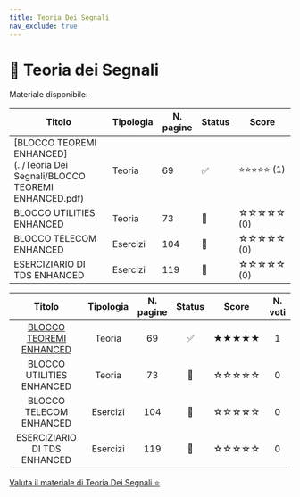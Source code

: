 ```yaml
---
title: Teoria Dei Segnali
nav_exclude: true
---
```


# 📘 Teoria dei Segnali


Materiale disponibile:

|Titolo|Tipologia|N. pagine|Status|Score|
|------|---------|---------|------|-----|
|[BLOCCO TEOREMI ENHANCED](../Teoria Dei Segnali/BLOCCO TEOREMI ENHANCED.pdf)|Teoria|69|✅|⭐⭐⭐⭐⭐ (1)|
|BLOCCO UTILITIES ENHANCED|Teoria|73|🔄|☆☆☆☆☆ (0)|
|BLOCCO TELECOM ENHANCED|Esercizi|104|🔄|☆☆☆☆☆ (0)|
|ESERCIZIARIO DI TDS ENHANCED|Esercizi|119|🔄|☆☆☆☆☆ (0)|

<table>
  <thead>
    <tr>
      <th style="width: 30%; text-align: center;">Titolo</th>
      <th style="width: 15%; text-align: center;">Tipologia</th>
      <th style="width: 10%; text-align: center;">N. pagine</th>
      <th style="width: 10%; text-align: center;">Status</th>
      <th style="width: 15%; text-align: center;">Score</th>
      <th style="width: 10%; text-align: center;">N. voti</th>
    </tr>
  </thead>
  <tbody>
    <tr>
      <td style="text-align: center;">
        <a href="../dispense/teoremi.pdf" target="_blank">BLOCCO TEOREMI ENHANCED</a>
      </td>
      <td style="text-align: center;">Teoria</td>
      <td style="text-align: center;">69</td>
      <td style="text-align: center;">✅</td>
      <td style="text-align: center;">★★★★★</td>
      <td style="text-align: center;">1</td>
    </tr>
    <tr>
      <td style="text-align: center;">BLOCCO UTILITIES ENHANCED</td>
      <td style="text-align: center;">Teoria</td>
      <td style="text-align: center;">73</td>
      <td style="text-align: center;">🔄</td>
      <td style="text-align: center;">☆☆☆☆☆</td>
      <td style="text-align: center;">0</td>
    </tr>
    <tr>
      <td style="text-align: center;">BLOCCO TELECOM ENHANCED</td>
      <td style="text-align: center;">Esercizi</td>
      <td style="text-align: center;">104</td>
      <td style="text-align: center;">🔄</td>
      <td style="text-align: center;">☆☆☆☆☆</td>
      <td style="text-align: center;">0</td>
    </tr>
    <tr>
      <td style="text-align: center;">ESERCIZIARIO DI TDS ENHANCED</td>
      <td style="text-align: center;">Esercizi</td>
      <td style="text-align: center;">119</td>
      <td style="text-align: center;">🔄</td>
      <td style="text-align: center;">☆☆☆☆☆</td>
      <td style="text-align: center;">0</td>
    </tr>
  </tbody>
</table>

<a href="https://docs.google.com/forms/d/e/1FAIpQLSdtodu3VPHwG825FNluwVazuPSc_mzX1lgQC1v22RndIOVhaQ/viewform" target="_blank" rel="noopener noreferrer">
  Valuta il materiale di Teoria Dei Segnali ⭐
</a>

